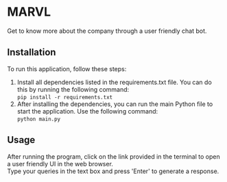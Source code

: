 # MARVL
Get to know more about the company through a user friendly chat bot.

## Installation
To run this application, follow these steps: <br>
1.  Install all dependencies listed in the requirements.txt file. You can do this by running the following command: <br>
  `pip install -r requirements.txt`
2.  After installing the dependencies, you can run the main Python file to start the application. Use the following command: <br>
  `python main.py`

## Usage
After running the program, click on the link provided in the terminal to open a user friendly UI in the web browser. <br>
Type your queries in the text box and press 'Enter' to generate a response.
